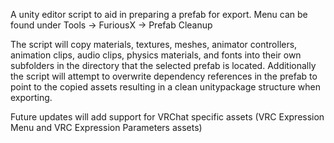 A unity editor script to aid in preparing a prefab for export.
Menu can be found under Tools -> FuriousX -> Prefab Cleanup

The script will copy materials, textures, meshes, animator controllers, animation clips, audio clips, physics materials, and fonts into their own subfolders in the directory that the selected prefab is located.
Additionally the script will attempt to overwrite dependency references in the prefab to point to the copied assets resulting in a clean unitypackage structure when exporting.

Future updates will add support for VRChat specific assets (VRC Expression Menu and VRC Expression Parameters assets)

